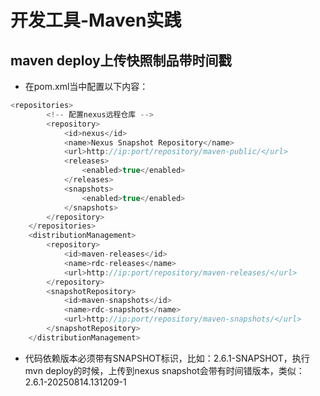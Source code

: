 # 开发工具-Maven实践

## maven deploy上传快照制品带时间戳

- 在pom.xml当中配置以下内容：

```java
<repositories>
        <!-- 配置nexus远程仓库 -->
        <repository>
            <id>nexus</id>
            <name>Nexus Snapshot Repository</name>
            <url>http://ip:port/repository/maven-public/</url>
            <releases>
                <enabled>true</enabled>
            </releases>
            <snapshots>
                <enabled>true</enabled>
            </snapshots>
        </repository>
    </repositories>
    <distributionManagement>
        <repository>
            <id>maven-releases</id>
            <name>rdc-releases</name>
            <url>http://ip:port/repository/maven-releases/</url>
        </repository>
        <snapshotRepository>
            <id>maven-snapshots</id>
            <name>rdc-snapshots</name>
            <url>http://ip:port/repository/maven-snapshots/</url>
        </snapshotRepository>
    </distributionManagement>
```

- 代码依赖版本必须带有SNAPSHOT标识，比如：2.6.1-SNAPSHOT，执行mvn deploy的时候，上传到nexus snapshot会带有时间错版本，类似：2.6.1-20250814.131209-1